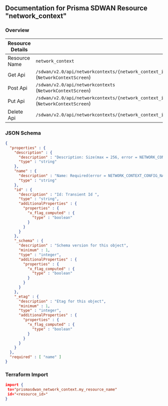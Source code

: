 ## Documentation for Prisma SDWAN Resource "network_context"

### Overview

| Resource Details | |
| ------------- | ------------- |
| Resource Name | `network_context` |
| Get Api  | `/sdwan/v2.0/api/networkcontexts/{network_context_id}` (`NetworkContextScreen`) |
| Post Api  | `/sdwan/v2.0/api/networkcontexts` (`NetworkContextScreen`) |
| Put Api  | `/sdwan/v2.0/api/networkcontexts/{network_context_id}` (`NetworkContextScreen`) |
| Delete Api  | `/sdwan/v2.0/api/networkcontexts/{network_context_id}` |


### JSON Schema

```json
{
  "properties" : {
    "description" : {
      "description" : "Description: Size(max = 256, error = NETWORK_CONTEXT_CONFIG_DESCRIPTION_INVALID: Network context config description invalid., min = 0) ",
      "type" : "string"
    },
    "name" : {
      "description" : "Name: Required(error = NETWORK_CONTEXT_CONFIG_NAME_REQD: Network context config name required) Size(max = 128, error = NAME_EXCEEDS_LIMIT: Name of the resource exceeds limit., min = 0) ",
      "type" : "string"
    },
    "id" : {
      "description" : "Id: Transient Id ",
      "type" : "string",
      "additionalProperties" : {
        "properties" : {
          "x_flag_computed" : {
            "type" : "boolean"
          }
        }
      }
    },
    "_schema" : {
      "description" : "Schema version for this object",
      "minimum" : 1,
      "type" : "integer",
      "additionalProperties" : {
        "properties" : {
          "x_flag_computed" : {
            "type" : "boolean"
          }
        }
      }
    },
    "_etag" : {
      "description" : "Etag for this object",
      "minimum" : 1,
      "type" : "integer",
      "additionalProperties" : {
        "properties" : {
          "x_flag_computed" : {
            "type" : "boolean"
          }
        }
      }
    }
  },
  "required" : [ "name" ]
}
```

### Terraform Import
```json
import {
 to="prismasdwan_network_context.my_resource_name"
 id="<resource_id>"
}
```

